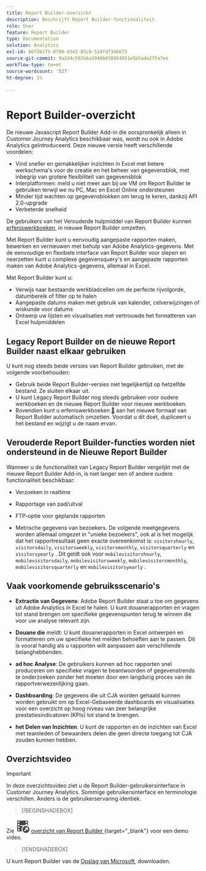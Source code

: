 ```yaml
---
title: Report Builder-overzicht
description: Beschrijft Report Builder-functionaliteit
role: User
feature: Report Builder
type: Documentation
solution: Analytics
exl-id: b6f2b1f5-8790-4342-85c8-524fdf346073
source-git-commit: 9a2d4c582b6a3946b658924851e5b5ada2f5a7ee
workflow-type: tm+mt
source-wordcount: '527'
ht-degree: 1%

---
```


# Report Builder-overzicht

De nieuwe Javascript Report Builder Add-in die oorspronkelijk alleen in Customer Journey Analytics beschikbaar was, wordt nu ook in Adobe Analytics geïntroduceerd. Deze nieuwe versie heeft verschillende voordelen:

- Vind sneller en gemakkelijker inzichten in Excel met betere werkschema&#39;s voor de creatie en het beheer van gegevensblok, met inbegrip van grotere flexibiliteit van gegevensblok
- Interplatformen: meld u niet meer aan bij uw VM om Report Builder te gebruiken terwijl we nu PC, Mac en Excel Online ondersteunen
- Minder tijd wachten op gegevensblokken om terug te keren, dankzij API 2.0-upgrade
- Verbeterde snelheid

De gebruikers van het Verouderde hulpmiddel van Report Builder kunnen [&#x200B; erfeniswerkboeken &#x200B;](/help/analyze/report-builder/convert-workbooks.md) in nieuwe Report Builder omzetten.

Met Report Builder kunt u eenvoudig aangepaste rapporten maken, bewerken en vernieuwen met behulp van Adobe Analytics-gegevens. Met de eenvoudige en flexibele interface van Report Builder voor slepen en neerzetten kunt u complexe gegevensquery&#39;s en aangepaste rapporten maken van Adobe Analytics-gegevens, allemaal in Excel.

Met Report Builder kunt u:

- Verwijs naar bestaande werkbladcellen om de perfecte rijvolgorde, datumbereik of filter op te halen
- Aangepaste datums maken met gebruik van kalender, celverwijzingen of wiskunde voor datums
- Ontwerp uw lijsten en visualisaties met vertrouwde het formatteren van Excel hulpmiddelen

## Legacy Report Builder en de nieuwe Report Builder naast elkaar gebruiken

U kunt nog steeds beide versies van Report Builder gebruiken, met de volgende voorbehouden:

- Gebruik beide Report Builder-versies niet tegelijkertijd op hetzelfde bestand. Ze sluiten elkaar uit.
- U kunt Legacy Report Builder nog steeds gebruiken voor oudere werkboeken en de nieuwe Report Builder voor nieuwe werkboeken.
- Bovendien kunt u erfeniswerkboeken [&#128279;](/help/analyze/report-builder/convert-workbooks.md) aan het nieuwe formaat van Report Builder automatisch  omzetten. Voordat u dit doet, dupliceert u het bestand en wijzigt u de naam ervan.

## Verouderde Report Builder-functies worden niet ondersteund in de Nieuwe Report Builder

Wanneer u de functionaliteit van Legacy Report Builder vergelijkt met de nieuwe Report Builder Add-in, is niet langer een of andere oudere functionaliteit beschikbaar:

- Verzoeken in realtime

- Rapportage van pad/uitval

- FTP-optie voor geplande rapporten

- Metrische gegevens van bezoekers. De volgende meetgegevens worden allemaal omgezet in &quot;unieke bezoekers&quot;, ook al is het mogelijk dat het rapportresultaat geen exacte overeenkomst is: `visitorshourly`, `visitorsdaily`, `visitorsweekly`, `visitorsmonthly`, `visitorsquarterly` en `visitorsyearly` . Dit geldt ook voor `mobilevisitorshourly`, `mobilevisitorsdaily`, `mobilevisitorsweekly`, `mobilevisitorsmonthly`, `mobilevisitorsquarterly` en `mobilevisitorsyearly` .

## Vaak voorkomende gebruiksscenario&#39;s

- **Extractie van Gegevens**: Adobe Report Builder staat u toe om gegevens uit Adobe Analytics in Excel te halen. U kunt douanerapporten en vragen tot stand brengen om specifieke gegevenspunten terug te winnen die voor uw analyse relevant zijn.

- **Douane die** meldt: U kunt douanerapporten in Excel ontwerpen en formatteren om uw specifieke het melden behoeften aan te passen. Dit is vooral handig als u rapporten wilt aanpassen aan verschillende belanghebbenden.

- **ad hoc Analyse**: De gebruikers kunnen ad hoc rapporten snel produceren om specifieke vragen te beantwoorden of gegevenstrends te onderzoeken zonder het moeten door een langdurig proces van de rapportverwezenlijking gaan.

- **Dashboarding**: De gegevens die uit CJA worden gehaald kunnen worden gebruikt om op Excel-Gebaseerde dashboards en visualisaties voor een overzicht op hoog niveau van zeer belangrijke prestatiesindicatoren (KPIs) tot stand te brengen.

- **het Delen van Inzichten**: U kunt de rapporten en de inzichten van Excel met teamleden of bewaarders delen die geen directe toegang tot CJA zouden kunnen hebben.

## Overzichtsvideo

>[!IMPORTANT]
>
>In deze overzichtsvideo ziet u de Report Builder-gebruikersinterface in Customer Journey Analytics. Sommige gebruikersinterface en terminologie verschillen. Anders is de gebruikerservaring identiek.


>[!BEGINSHADEBOX]

Zie ![&#x200B; VideoCheckedOut &#x200B;](/help/assets/icons/VideoCheckedOut.svg) [&#x200B; overzicht van Report Builder &#x200B;](https://video.tv.adobe.com/v/3452586?quality=12&learn=on&captions=dut){target="_blank"} voor een demo video.

>[!ENDSHADEBOX]

U kunt Report Builder van de [&#x200B; Opslag van Microsoft &#x200B;](https://appsource.microsoft.com/en-us/product/office/WA200003101?tab=Overview) downloaden.
